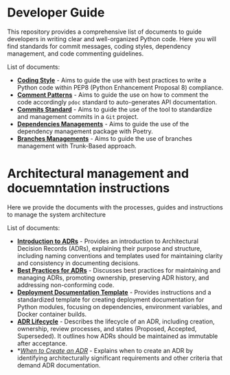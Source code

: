 # Developer Guide

This repository provides a comprehensive list of documents to guide developers in writing clear and 
well-organized Python code. Here you will find standards for commit messages, coding styles, dependency management, 
and code commenting guidelines.


List of documents:

- **[Coding Style](docs/coding_style.md)** - Aims to guide the use with best practices to write a Python code within PEP8 (Python Enhancement Proposal 8) compliance.
- **[Comment Patterns](docs/template_code.md)** - Aims to guide the use on how to comment the code accordingly `pdoc` standard to auto-generates API documentation.
- **[Commits Standard](docs/commits.md)** - Aims to guide the use of the tool to standardize and management commits in a `Git` project.
- **[Dependencies Managements](docs/dependencies.md)** - Aims to guide the use of the dependency management package with Poetry.
- **[Branches Managements](docs/branching_model.md)** - Aims to guide the use of branches management with Trunk-Based approach.

# Architectural management and docuemntation instructions

Here we provide the documents with the processes, guides and instructions to manage the system architecture

List of documents:

- **[Introduction to ADRs](docs/arq-introduction.md)** - Provides an introduction to Architectural Decision Records (ADRs), explaining their purpose and structure, including naming conventions and templates used for maintaining clarity and consistency in documenting decisions.
- **[Best Practices for ADRs](docs/arq-standards.md)** - Discusses best practices for maintaining and managing ADRs, promoting ownership, preserving ADR history, and addressing non-conforming code.
- **[Deployment Documentation Template](docs/arq-deployment_documentation_creation_instructions.md)** - Provides instructions and a standardized template for creating deployment documentation for Python modules, focusing on dependencies, environment variables, and Docker container builds.
- **[ADR Lifecycle](docs/arq-cycle_of_life_of_the_ADR.md)** - Describes the lifecycle of an ADR, including creation, ownership, review processes, and states (Proposed, Accepted, Superseded). It outlines how ADRs should be maintained as immutable after acceptance.
- **[When to Create an ADR](docs/arq-when_to_open_an_ADR.md)* - Explains when to create an ADR by identifying architecturally significant requirements and other criteria that demand ADR documentation.
